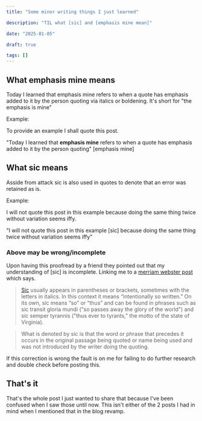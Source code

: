 ```yaml
---
title: "Some minor writing things I just learned"

description: "TIL what [sic] and [emphasis mine mean]"

date: "2025-01-05"

draft: true

tags: []
---
```


## What emphasis mine means

Today I learned that emphasis mine refers to when a quote has emphasis added to it by the person quoting via italics or boldening. It's short for "the emphasis is mine"

Example:

To provide an example I shall quote this post.

"Today I learned that **emphasis mine** refers to when a quote has emphasis added to it by the person quoting" \[emphasis mine\]

## What sic means

Asside from attack sic is also used in quotes to denote that an error was retained as is.

Example:

I will not quote this post in this example because doing the same thing twice without variation seems iffy.

"I will not quote this post in this example \[sic\] because doing the same thing twice without variation seems iffy"

### Above may be wrong/incomplete

Upon having this proofread by a friend they pointed out that my understanding of \[sic\] is incomplete. Linking me to a [merriam webster post](https://www.merriam-webster.com/wordplay/sic-meaning-usage-editorial-citation) which says.

> [Sic](https://www.merriam-webster.com/dictionary/sic) usually appears in parentheses or brackets, sometimes with the letters in italics. In this context it means “intentionally so written.” On its own, sic means “so” or “thus” and can be found in phrases such as sic transit gloria mundi ("so passes away the glory of the world") and sic semper tyrannis ("thus ever to tyrants," the motto of the state of Virginia).


> What is denoted by sic is that the word or phrase that precedes it occurs in the original passage being quoted or name being used and was not introduced by the writer doing the quoting.

If this correction is wrong the fault is on me for failing to do further research and double check before posting this.

## That's it

That's the whole post I just wanted to share that because I've been confused when I saw those until now. This isn't either of the 2 posts I had in mind when I mentioned that in the blog revamp.
